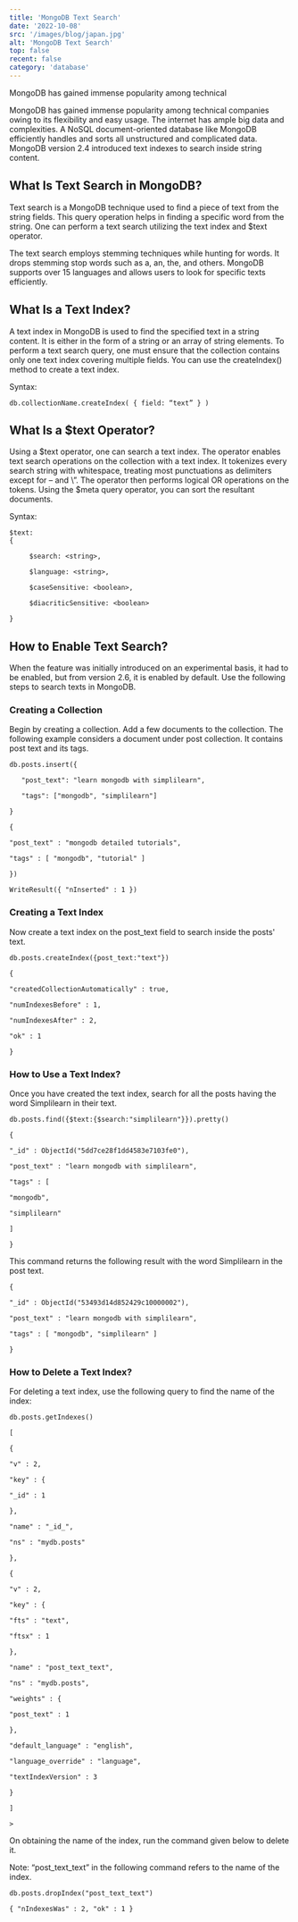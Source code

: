 ```yaml
---
title: 'MongoDB Text Search'
date: '2022-10-08'
src: '/images/blog/japan.jpg'
alt: 'MongoDB Text Search'
top: false
recent: false
category: 'database'
---
```

MongoDB has gained immense popularity among technical
<!-- end -->
MongoDB has gained immense popularity among technical companies owing to its flexibility and easy usage. The internet has ample big data and complexities. A NoSQL document-oriented database like MongoDB efficiently handles and sorts all unstructured and complicated data. MongoDB version 2.4 introduced text indexes to search inside string content.

## What Is Text Search in MongoDB?

Text search is a MongoDB technique used to find a piece of text from the string fields. This query operation helps in finding a specific word from the string. One can perform a text search utilizing the text index and $text operator.

The text search employs stemming techniques while hunting for words. It drops stemming stop words such as a, an, the, and others. MongoDB supports over 15 languages and allows users to look for specific texts efficiently.

## What Is a Text Index?

A text index in MongoDB is used to find the specified text in a string content. It is either in the form of a string or an array of string elements. To perform a text search query, one must ensure that the collection contains only one text index covering multiple fields. You can use the createIndex() method to create a text index. 

Syntax:

`db.collectionName.createIndex( { field: “text” } )`

## What Is a $text Operator? 

Using a $text operator, one can search a text index. The operator enables text search operations on the collection with a text index. It tokenizes every search string with whitespace, treating most punctuations as delimiters except for – and \”. The operator then performs logical OR operations on the tokens. Using the $meta query operator, you can sort the resultant documents.  

Syntax:
```
$text:
{

     $search: <string>,

     $language: <string>,

     $caseSensitive: <boolean>,

     $diacriticSensitive: <boolean>

}
```

## How to Enable Text Search? 
When the feature was initially introduced on an experimental basis, it had to be enabled, but from version 2.6, it is enabled by default. Use the following steps to search texts in MongoDB. 

### Creating a Collection

Begin by creating a collection. Add a few documents to the collection. The following example considers a document under post collection. It contains post text and its tags.
```
db.posts.insert({

   "post_text": "learn mongodb with simplilearn",

   "tags": ["mongodb", "simplilearn"]

}

{

"post_text" : "mongodb detailed tutorials",

"tags" : [ "mongodb", "tutorial" ]

})

WriteResult({ "nInserted" : 1 })
```

### Creating a Text Index

Now create a text index on the post_text field to search inside the posts' text.

```
db.posts.createIndex({post_text:"text"})

{

"createdCollectionAutomatically" : true,

"numIndexesBefore" : 1,

"numIndexesAfter" : 2,

"ok" : 1

}
```

### How to Use a Text Index?

Once you have created the text index, search for all the posts having the word Simplilearn in their text.
```
db.posts.find({$text:{$search:"simplilearn"}}).pretty()

{

"_id" : ObjectId("5dd7ce28f1dd4583e7103fe0"),

"post_text" : "learn mongodb with simplilearn",

"tags" : [

"mongodb",

"simplilearn"

]

}
```
This command returns the following result with the word Simplilearn in the post text.
```
{

"_id" : ObjectId("53493d14d852429c10000002"),

"post_text" : "learn mongodb with simplilearn",

"tags" : [ "mongodb", "simplilearn" ]

}
```

### How to Delete a Text Index?

For deleting a text index, use the following query to find the name of the index:
```
db.posts.getIndexes()

[

{

"v" : 2,

"key" : {

"_id" : 1

},

"name" : "_id_",

"ns" : "mydb.posts"

},

{

"v" : 2,

"key" : {

"fts" : "text",

"ftsx" : 1

},

"name" : "post_text_text",

"ns" : "mydb.posts",

"weights" : {

"post_text" : 1

},

"default_language" : "english",

"language_override" : "language",

"textIndexVersion" : 3

}

]

>
```

On obtaining the name of the index, run the command given below to delete it. 

Note: “post_text_text” in the following command refers to the name of the index.
```
db.posts.dropIndex("post_text_text")

{ "nIndexesWas" : 2, "ok" : 1 }
```
